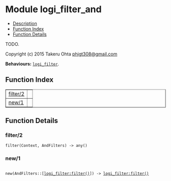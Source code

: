 

# Module logi_filter_and #
* [Description](#description)
* [Function Index](#index)
* [Function Details](#functions)

TODO.

Copyright (c) 2015 Takeru Ohta <phjgt308@gmail.com>

__Behaviours:__ [`logi_filter`](logi_filter.md).

<a name="index"></a>

## Function Index ##


<table width="100%" border="1" cellspacing="0" cellpadding="2" summary="function index"><tr><td valign="top"><a href="#filter-2">filter/2</a></td><td></td></tr><tr><td valign="top"><a href="#new-1">new/1</a></td><td></td></tr></table>


<a name="functions"></a>

## Function Details ##

<a name="filter-2"></a>

### filter/2 ###

`filter(Context, AndFilters) -> any()`

<a name="new-1"></a>

### new/1 ###

<pre><code>
new(AndFilters::[<a href="logi_filter.md#type-filter">logi_filter:filter()</a>]) -&gt; <a href="logi_filter.md#type-filter">logi_filter:filter()</a>
</code></pre>
<br />

